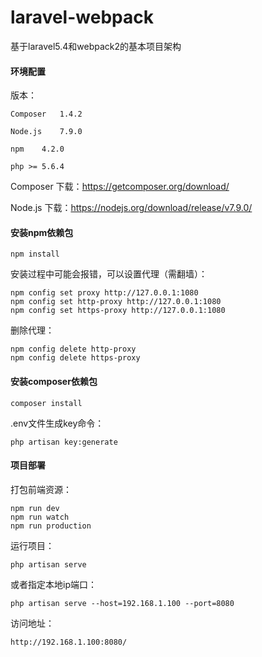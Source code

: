 # laravel-webpack
基于laravel5.4和webpack2的基本项目架构
#### 环境配置

版本：

`Composer   1.4.2`

`Node.js    7.9.0`

`npm    4.2.0`

`php >= 5.6.4`

Composer 下载：https://getcomposer.org/download/

Node.js 下载：https://nodejs.org/download/release/v7.9.0/

#### 安装npm依赖包


    npm install

安装过程中可能会报错，可以设置代理（需翻墙）：

    npm config set proxy http://127.0.0.1:1080
    npm config set http-proxy http://127.0.0.1:1080
    npm config set https-proxy http://127.0.0.1:1080
    
删除代理：

    npm config delete http-proxy
    npm config delete https-proxy
    
#### 安装composer依赖包


    composer install

.env文件生成key命令：

    php artisan key:generate
#### 项目部署

打包前端资源：

    npm run dev
    npm run watch
    npm run production
    
运行项目：

    php artisan serve

或者指定本地ip端口：

    php artisan serve --host=192.168.1.100 --port=8080

访问地址：

    http://192.168.1.100:8080/
